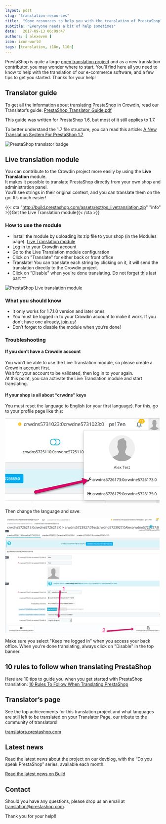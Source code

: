 ```yaml
---
layout: post
slug: "translation-resources"
title:  "Some resources to help you with the translation of PrestaShop"
subtitle: "Everyone needs a bit of help sometimes"
date:   2017-09-13 06:09:47
authors: [ alexeven ]
icon: icon-world
tags: [translation, i18n, l10n]
---
```



PrestaShop is quite a large [open translation project](https://crowdin.com/project/prestashop-official) and as a new translation contributor, you may wonder where to start. You’ll find here all you need to know to help with the translation of our e-commerce software, and a few tips to get you started. Thanks for your help!

## Translator guide

To get all the information about translating PrestaShop in Crowdin, read our Translator’s guide:
[PrestaShop_Translator_Guide.pdf](http://build.prestashop.com/assets/ext/PrestaShop_Translator_Guide.pdf)

This guide was written for PrestaShop 1.6, but most of it still applies to 1.7.

To better understand the 1.7 file structure, you can read this article:
[A New Translation System For PrestaShop 1.7](http://build.prestashop.com/news/new-translation-system-prestashop-17/#domains-structure)

![PrestaShop translator badge](/assets/images/2016/12/PrestaShop_translator.jpg)

## Live translation module

You can contribute to the Crowdin project more easily by using the **Live Translation** module.<br/>
It makes it possible to translate PrestaShop directly from your own shop and administration panel.<br/>
You’ll see strings in their original context, and you can translate them on the go. It’s much easier!

{{< cta "http://build.prestashop.com/assets/ext/ps_livetranslation.zip" "info" >}}Get the Live Translation module{{< /cta >}}

### How to use the module

* Install the module by uploading its zip file to your shop (in the Modules page): [Live Translation module](http://build.prestashop.com/assets/ext/ps_livetranslation.zip)
* Log in to your Crowdin account
* Go to the Live Translation module configuration
* Click on "Translate" for either back or front office
* Translate! You can translate each string by clicking on it, it will send the translation directly to the Crowdin project.
* Click on "Disable" when you're done translating. Do not forget this last part ^^

![PrestaShop Live translation module](/assets/images/2017/04/Live_translation.png)

### What you should know

* It only works for 1.7.1.0 version and later ones
* You must be logged in to your Crowdin account to make it work. If you don’t have one already, [join us](https://crowdin.net/project/prestashop-official)!
* Don’t forget to disable the module when you’re done!

### Troubleshooting

#### If you don’t have a Crowdin account

You won’t be able to use the Live Translation module, so please create a Crowdin account first.<br/>
Wait for your account to be validated, then log in to your again.<br/>
At this point, you can activate the Live Translation module and start translating.

#### If your shop is all about “crwdns” keys

You must reset the language to English (or your first language). For this, go to your profile page like this:

<img width="500" src="/assets/images/2017/09/PrestaShop_LiveTranslation_Troubleshooting1.png">

Then change the language and save:

<img width="500" src="/assets/images/2017/09/PrestaShop_LiveTranslation_Troubleshooting2.png">


Make sure you select "Keep me logged in" when you access your back office.
When you're done translating, always click on "Disable" in the top banner.



##  10 rules to follow when translating PrestaShop

Here are 10 tips to guide you when you get started with PrestaShop translation: [10 Rules To Follow When Translating PrestaShop](http://build.prestashop.com/howtos/translation/how-to-help-with-prestashop-translations/)


##  Translator’s page

See the top achievements for this translation project and what languages are still left to be translated on your Translator Page, our tribute to the community of translators!

[translators.prestashop.com](http://translators.prestashop.com/)

##  Latest news

Read the latest news about the project on our devblog, with the “Do you speak PrestaShop” series, available each month:

[Read the latest news on Build](http://build.prestashop.com/tag/translation/)

##  Contact

Should you have any questions, please drop us an email at <a href="mailto:translation@prestashop.com?subject=Question about PrestaShop translation">translation@prestashop.com</a>.

Thank you for your help!!
